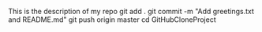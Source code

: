 This is the description of my repo
git add .
git commit -m "Add greetings.txt and README.md"
git push origin master
cd GitHubCloneProject
